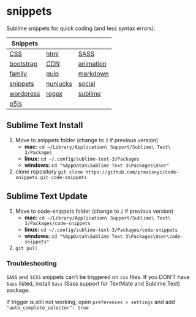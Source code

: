 # snippets


Sublime snippets for quick coding (and less syntax errors).


|Snippets|||
|---|---|---|
|[CSS](https://github.com/nonlinear/snippets/blob/main/CSS#requirements)|[html](https://github.com/nonlinear/snippets/blob/main/html#requirements)|[SASS](https://github.com/nonlinear/snippets/blob/main/SASS#requirements)|
|[bootstrap](https://github.com/nonlinear/snippets/blob/main/bootstrap#requirements)|[CDN](https://github.com/nonlinear/snippets/blob/main/CDN#requirements)|[animation](https://github.com/nonlinear/snippets/blob/main/animation#requirements)|
|[family](https://github.com/nonlinear/snippets/blob/main/family#requirements)|[gulp](https://github.com/nonlinear/snippets/blob/main/gulp#requirements)|[markdown](https://github.com/nonlinear/snippets/blob/main/markdown#requirements)|
|[snippets](https://github.com/nonlinear/snippets/blob/main/snippets#requirements)|[nunjucks](https://github.com/nonlinear/snippets/blob/main/nunjucks#requirements)|[social](https://github.com/nonlinear/snippets/blob/main/social#requirements)|
|[wordpress](https://github.com/nonlinear/snippets/blob/main/wordpress#requirements)|[regex](https://github.com/nonlinear/snippets/blob/main/regex#requirements)|[sublime](https://github.com/nonlinear/snippets/blob/main/sublime#requirements)|
|[p5js](https://github.com/nonlinear/snippets/blob/main/p5js#requirements)|


## Sublime Text Install

1. Move to snippets folder (change to `2` if previous version)
	- **mac:** `cd ~/Library/Application\ Support/Sublime\ Text\ 3/Packages`
	- **linux:** `cd ~/.config/sublime-text-3/Packages`
	- **windows:** `cd "%AppData%\Sublime Text 3\Packages\User"`
2. clone repository `git clone https://github.com/praxisnyc/code-snippets.git code-snippets`


## Sublime Text Update

1. Move to code-snippets folder (change to `2` if previous version)
	- **mac:** `cd ~/Library/Application\ Support/Sublime\ Text\ 3/Packages/code-snippets`
	- **linux:** `cd ~/.config/sublime-text-3/Packages/code-snippets`
	- **windows:** `cd "%AppData%\Sublime Text 3\Packages\User\code-snippets"`
2. `git pull`

### Troubleshooting

`SASS` and `SCSS` snippets can't be triggered on `css` files. If you DON’T have `Sass` listed, install `Sass` (Sass support for TextMate and Sublime Text) package.

If trigger is still not working, open `preferences > settings` and add `"auto_complete_selector": true`